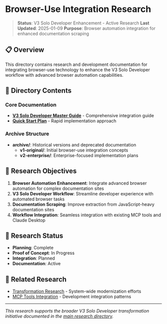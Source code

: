 # Browser-Use Integration Research

> **Status**: V3 Solo Developer Enhancement - Active Research
> **Last Updated**: 2025-01-09
> **Purpose**: Browser automation integration for enhanced documentation scraping

## 📋 Overview

This directory contains research and development documentation for integrating browser-use technology to enhance the V3 Solo Developer workflow with advanced browser automation capabilities.

## 📁 Directory Contents

### Core Documentation
- **[V3 Solo Developer Master Guide](./browser-use-v3-solo-dev-master-guide.md)** - Comprehensive integration guide
- **[Quick Start Plan](./browser-use-v3-solo-dev-quick-start-plan.md)** - Rapid implementation approach

### Archive Structure
- **archive/**: Historical versions and deprecated documentation
  - **v1-original/**: Initial browser-use integration concepts
  - **v2-enterprise/**: Enterprise-focused implementation plans

## 🎯 Research Objectives

1. **Browser Automation Enhancement**: Integrate advanced browser automation for complex documentation sites
2. **V3 Solo Developer Workflow**: Streamline developer experience with automated browser tasks
3. **Documentation Scraping**: Improve extraction from JavaScript-heavy documentation sites
4. **Workflow Integration**: Seamless integration with existing MCP tools and Claude Desktop

## 🔬 Research Status

- **Planning**: Complete
- **Proof of Concept**: In Progress  
- **Integration**: Planned
- **Documentation**: Active

## 🔗 Related Research

- [Transformation Research](../transformation/) - System-wide modernization efforts
- [MCP Tools Integration](../../developers/integration-guide.md) - Development integration patterns

---

*This research supports the broader V3 Solo Developer transformation initiative documented in the [main research directory](../README.md).*